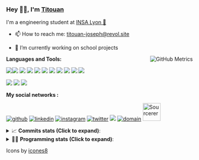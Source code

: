 <!--
**titouan-joseph/titouan-joseph** is a ✨ _special_ ✨ repository because its `README.md` (this file) appears on your GitHub profile.

Here are some ideas to get you started:

- 🔭 I’m currently working on ...
- 🌱 I’m currently learning ...
- 👯 I’m looking to collaborate on ...
- 🤔 I’m looking for help with ...
- 💬 Ask me about ...
- 📫 How to reach me: ...
- 😄 Pronouns: ...
- ⚡ Fun fact: ...
-->

### Hey 👋🏽, I'm [Titouan](https://github.com/Titouan-Joseph) 

I'm a engineering student at  [INSA Lyon 🦏](https://www.insa-lyon.fr/en/)

- 📫 How to reach me: [titouan-joseph@revol.site](mailto:titouan-joseph@revol.site)
- 🔭 I’m currently working on school projects


  <img align="right" alt="GitHub Metrics" src="https://metrics.lecoq.io/titouan-joseph" />

**Languages and Tools:**

[<img src="https://img.icons8.com/color/48/000000/python.png"/>]()[<img src="https://img.icons8.com/color/48/000000/java-coffee-cup-logo.png"/>]() [<img src="https://img.icons8.com/color/48/000000/c-programming.png"/>]() [<img src="https://img.icons8.com/color/48/000000/javascript.png"/>]() [<img src="https://img.icons8.com/color/48/000000/selenium-test-automation.png"/>]() [<img src="https://img.icons8.com/color/48/000000/git.png"/>]() [<img src="https://img.icons8.com/color/48/000000/console.png"/>]() [<img src="https://img.icons8.com/color/48/000000/android-os.png"/>]() [<img src="https://img.icons8.com/color/48/000000/pycharm.png"/>]() [<img src="https://img.icons8.com/color/48/000000/virtualbox.png"/>]() [<img src="https://img.icons8.com/color/48/000000/windows-10.png"/>]()

[<img src="https://img.icons8.com/color/48/000000/linux.png"/>]() [<img src="https://img.icons8.com/color/48/000000/nginx.png"/>]() [<img src="https://img.icons8.com/color/48/000000/raspberry-pi.png"/>]()

**My social networks :**

[<img src='https://img.icons8.com/fluent/48/000000/github.png' alt="github">](https://github.com/titouan-joseph)  [<img src='https://img.icons8.com/color/48/000000/linkedin.png' alt='linkedin'>](https://www.linkedin.com/in/titouan-joseph-revol/)  [<img src='https://img.icons8.com/color/48/000000/instagram-new.png' alt='instagram'>](https://www.instagram.com/tit_re/)  [<img src='https://img.icons8.com/color/48/000000/twitter.png' alt='twitter'>](https://twitter.com/josephrevol) [<img src="https://img.icons8.com/color/48/000000/facebook.png"/>](https://www.facebook.com/titre01) [<img src="https://img.icons8.com/fluent/48/000000/domain.png" alt="domain"/>](https://titouan-joseph.revol.site) [<img src="https://sourcerer.io/icons/logo-sharing.svg" height="48px" alt="Sourcerer">](https://sourcerer.io/titouan-joseph) 

<details>
 <summary>📈 <b>Commits stats (Click to expand)</b>: </summary>
    <a href="https://sourcerer.io/titouan-joseph"><img src="https://img.shields.io/badge/Python-148%20commits-orange.svg" alt=""></a>
    <a href="https://sourcerer.io/titouan-joseph"><img src="https://img.shields.io/badge/Java-27%20commits-orange.svg" alt=""></a>
    <a href="https://sourcerer.io/titouan-joseph"><img src="https://img.shields.io/badge/C-23%20commits-orange.svg" alt=""></a>
    <a href="https://sourcerer.io/titouan-joseph"><img src="https://img.shields.io/badge/JavaScript-18%20commits-orange.svg" alt=""></a>
</details>


<details>
 <summary>👨‍💻 <b>Programming stats (Click to expand)</b>: </summary>
<!--START_SECTION:waka-->
**🐱 My Github Data** 

> 🏆 67 Contributions in the Year 2021
 > 
> 📦 51.5 kB Used in Github's Storage 
 > 
> 🚫 Not Opted to Hire
 > 
> 📜 25 Public Repositories 
 > 
> 🔑 2 Private Repositories  
 > 
**I'm an Early 🐤** 

```text
🌞 Morning    71 commits     ████░░░░░░░░░░░░░░░░░░░░░   17.71% 
🌆 Daytime    159 commits    ██████████░░░░░░░░░░░░░░░   39.65% 
🌃 Evening    129 commits    ████████░░░░░░░░░░░░░░░░░   32.17% 
🌙 Night      42 commits     ██░░░░░░░░░░░░░░░░░░░░░░░   10.47%

```
📅 **I'm Most Productive on Wednesday** 

```text
Monday       57 commits     ███░░░░░░░░░░░░░░░░░░░░░░   14.21% 
Tuesday      67 commits     ████░░░░░░░░░░░░░░░░░░░░░   16.71% 
Wednesday    106 commits    ██████░░░░░░░░░░░░░░░░░░░   26.43% 
Thursday     45 commits     ██░░░░░░░░░░░░░░░░░░░░░░░   11.22% 
Friday       40 commits     ██░░░░░░░░░░░░░░░░░░░░░░░   9.98% 
Saturday     37 commits     ██░░░░░░░░░░░░░░░░░░░░░░░   9.23% 
Sunday       49 commits     ███░░░░░░░░░░░░░░░░░░░░░░   12.22%

```


📊 **This Week I Spent My Time On** 

```text
⌚︎ Time Zone: Europe/Paris

💬 Programming Languages: 
YAML                     3 hrs 57 mins       ██████████░░░░░░░░░░░░░░░   41.52% 
EJS                      1 hr 28 mins        ███░░░░░░░░░░░░░░░░░░░░░░   15.39% 
CSS                      1 hr 11 mins        ███░░░░░░░░░░░░░░░░░░░░░░   12.45% 
Other                    56 mins             ██░░░░░░░░░░░░░░░░░░░░░░░   9.84% 
JavaScript               49 mins             ██░░░░░░░░░░░░░░░░░░░░░░░   8.61%

🔥 Editors: 
VS Code                  5 hrs 20 mins       ██████████████░░░░░░░░░░░   55.96% 
WebStorm                 4 hrs 12 mins       ███████████░░░░░░░░░░░░░░   44.04%

🐱‍💻 Projects: 
website24maker           3 hrs 49 mins       ██████████░░░░░░░░░░░░░░░   40.02% 
swarmTest                2 hrs 32 mins       ██████░░░░░░░░░░░░░░░░░░░   26.68% 
test submodule update    1 hr 15 mins        ███░░░░░░░░░░░░░░░░░░░░░░   13.13% 
Unknown Project          57 mins             ██░░░░░░░░░░░░░░░░░░░░░░░   10.0% 
autoConfigGNS-main       17 mins             ░░░░░░░░░░░░░░░░░░░░░░░░░   2.97%

💻 Operating System: 
Windows                  9 hrs 32 mins       █████████████████████████   100.0%

```

**I Mostly Code in Python** 

```text
Python                   15 repos            █████████████░░░░░░░░░░░░   51.72% 
JavaScript               3 repos             ██░░░░░░░░░░░░░░░░░░░░░░░   10.34% 
HTML                     2 repos             █░░░░░░░░░░░░░░░░░░░░░░░░   6.9% 
C                        2 repos             █░░░░░░░░░░░░░░░░░░░░░░░░   6.9% 
MATLAB                   2 repos             █░░░░░░░░░░░░░░░░░░░░░░░░   6.9%

```



<!--END_SECTION:waka-->

</details>

Icons by [icones8](https://icones8.fr/)
